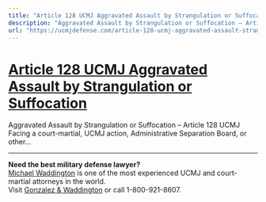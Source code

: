 ```yaml
---
title: "Article 128 UCMJ Aggravated Assault by Strangulation or Suffocation"
description: "Aggravated Assault by Strangulation or Suffocation – Article 128 UCMJ Facing a court-martial, UCMJ action, Administrative Separation Board, or other..."
url: "https://ucmjdefense.com/article-128-ucmj-aggravated-assault-strangulation-suffocation.html"
---
```


# [Article 128 UCMJ Aggravated Assault by Strangulation or Suffocation](https://ucmjdefense.com/article-128-ucmj-aggravated-assault-strangulation-suffocation.html)

Aggravated Assault by Strangulation or Suffocation – Article 128 UCMJ Facing a court-martial, UCMJ action, Administrative Separation Board, or other...

---

**Need the best military defense lawyer?**  
[Michael Waddington](https://ucmjdefense.com/attorneys/michael-stewart-waddington-partner.html) is one of the most experienced UCMJ and court-martial attorneys in the world.  
Visit [Gonzalez & Waddington](https://ucmjdefense.com) or call 1-800-921-8607.
